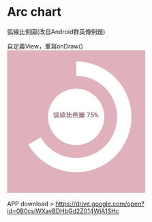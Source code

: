 # Arc chart
弧線比例圖(改自Android群英傳例題)

自定義View，重寫onDraw()
![Example1](pic1.jpg)

APP download >
https://drive.google.com/open?id=0B0csiWXavBDHbGd2Z014WjA1SHc
